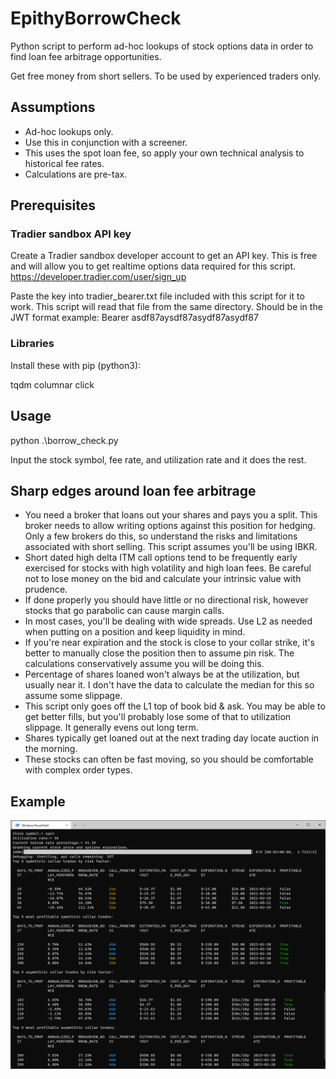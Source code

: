 # EpithyBorrowCheck

Python script to perform ad-hoc lookups of stock options data in order to find loan fee arbitrage opportunities.

Get free money from short sellers. To be used by experienced traders only.

## Assumptions

* Ad-hoc lookups only.
* Use this in conjunction with a screener.
* This uses the spot loan fee, so apply your own technical analysis to historical fee rates.
* Calculations are pre-tax.

## Prerequisites

### Tradier sandbox API key

Create a Tradier sandbox developer account to get an API key. This is free and will allow you to get realtime options data required for this script.
https://developer.tradier.com/user/sign_up

Paste the key into tradier_bearer.txt file included with this script for it to work. This script will read that file from the same directory.
Should be in the JWT format example: Bearer asdf87aysdf87asydf87asydf87

### Libraries

Install these with pip (python3):

tqdm
columnar
click

## Usage

python .\borrow_check.py

Input the stock symbol, fee rate, and utilization rate and it does the rest.

## Sharp edges around loan fee arbitrage

* You need a broker that loans out your shares and pays you a split. This broker needs to allow writing options against this position for hedging. Only a few brokers do this, so understand the risks and limitations associated with short selling. This script assumes you'll be using IBKR.
* Short dated high delta ITM call options tend to be frequently early exercised for stocks with high volatility and high loan fees. Be careful not to lose money on the bid and calculate your intrinsic value with prudence.
* If done properly you should have little or no directional risk, however stocks that go parabolic can cause margin calls.
* In most cases, you'll be dealing with wide spreads. Use L2 as needed when putting on a position and keep liquidity in mind.
* If you're near expiration and the stock is close to your collar strike, it's better to manually close the position then to assume pin risk. The calculations conservatively assume you will be doing this.
* Percentage of shares loaned won't always be at the utilization, but usually near it. I don't have the data to calculate the median for this so assume some slippage.
* This script only goes off the L1 top of book bid & ask. You may be able to get better fills, but you'll probably lose some of that to utilization slippage. It generally evens out long term.
* Shares typically get loaned out at the next trading day locate auction in the morning.
* These stocks can often be fast moving, so you should be comfortable with complex order types.

## Example

![Example usage](https://github.com/gnelabs/EpithyBorrowCheck/blob/main/example/screenshot.png?raw=true)
